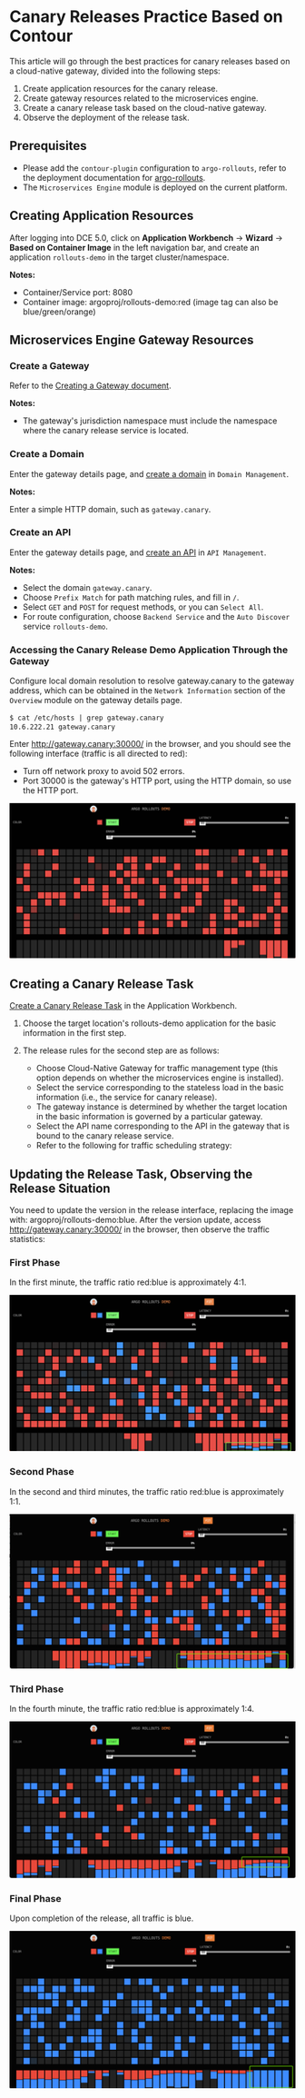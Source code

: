 # Canary Releases Practice Based on Contour

This article will go through the best practices for canary releases
based on a cloud-native gateway, divided into the following steps:

1. Create application resources for the canary release.
2. Create gateway resources related to the microservices engine.
3. Create a canary release task based on the cloud-native gateway.
4. Observe the deployment of the release task.

## Prerequisites

- Please add the `contour-plugin` configuration to `argo-rollouts`,
  refer to the deployment documentation for [argo-rollouts](../pluggable-components.md).
- The `Microservices Engine` module is deployed on the current platform.

## Creating Application Resources

After logging into DCE 5.0, click on **Application Workbench** -> **Wizard** -> **Based on Container Image** in the left navigation bar,
and create an application `rollouts-demo` in the target cluster/namespace.

**Notes:**

- Container/Service port: 8080
- Container image: argoproj/rollouts-demo:red (image tag can also be blue/green/orange)

## Microservices Engine Gateway Resources

### Create a Gateway

Refer to the [Creating a Gateway document](../../skoala/gateway/index.md).

**Notes:**

- The gateway's jurisdiction namespace must include the namespace where the canary release service is located.

### Create a Domain

Enter the gateway details page, and [create a domain](../../skoala/gateway/domain/index.md) in `Domain Management`.

**Notes:**

Enter a simple HTTP domain, such as `gateway.canary`.

### Create an API

Enter the gateway details page, and [create an API](../../skoala/gateway/api/index.md) in `API Management`.

**Notes:**

- Select the domain `gateway.canary`.
- Choose `Prefix Match` for path matching rules, and fill in `/`.
- Select `GET` and `POST` for request methods, or you can `Select All`.
- For route configuration, choose `Backend Service` and the `Auto Discover` service `rollouts-demo`.

### Accessing the Canary Release Demo Application Through the Gateway

Configure local domain resolution to resolve gateway.canary to the gateway address, which can be obtained in the `Network Information` section of the `Overview` module on the gateway details page.

```shell
$ cat /etc/hosts | grep gateway.canary
10.6.222.21 gateway.canary
```

Enter <http://gateway.canary:30000/> in the browser, and you should see the following interface (traffic is all directed to red):

- Turn off network proxy to avoid 502 errors.
- Port 30000 is the gateway's HTTP port, using the HTTP domain, so use the HTTP port.

![skoala05](../images/skoala05.png)

## Creating a Canary Release Task

[Create a Canary Release Task](../user-guide/release/canary.md) in the Application Workbench.

1. Choose the target location's rollouts-demo application for the basic information in the first step.

2. The release rules for the second step are as follows:

    - Choose Cloud-Native Gateway for traffic management type (this option depends on whether the microservices engine is installed).
    - Select the service corresponding to the stateless load in the basic information (i.e., the service for canary release).
    - The gateway instance is determined by whether the target location in the basic information is governed by a particular gateway.
    - Select the API name corresponding to the API in the gateway that is bound to the canary release service.
    - Refer to the following for traffic scheduling strategy:

## Updating the Release Task, Observing the Release Situation

You need to update the version in the release interface, replacing the image with: argoproj/rollouts-demo:blue.
After the version update, access <http://gateway.canary:30000/> in the browser, then observe the traffic statistics:

### First Phase

In the first minute, the traffic ratio red:blue is approximately 4:1.

![step01](../images/step01.png)

### Second Phase

In the second and third minutes, the traffic ratio red:blue is approximately 1:1.

![step02](../images/step02.png)

### Third Phase

In the fourth minute, the traffic ratio red:blue is approximately 1:4.

![step03](../images/step03.png)

### Final Phase

Upon completion of the release, all traffic is blue.

![step04](../images/step04.png)
